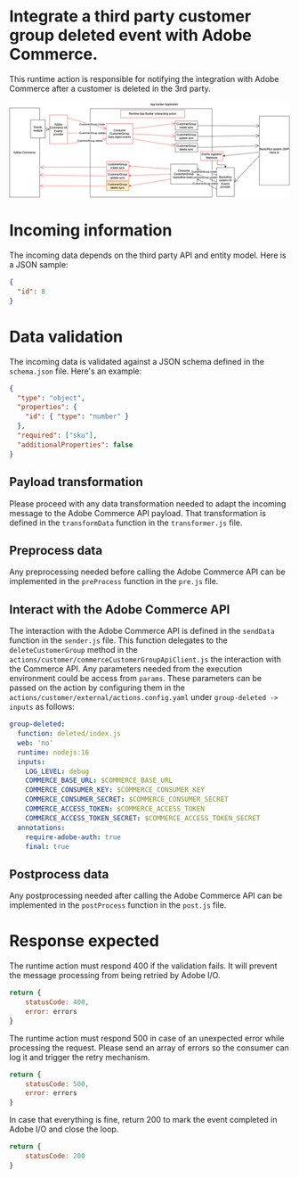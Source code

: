 # Integrate a third party customer group deleted event with Adobe Commerce.
This runtime action is responsible for notifying the integration with Adobe Commerce after a customer is deleted in the 3rd party.

![Alt text](ExternalCustomerGroupDeleteSync.png "Title")

# Incoming information
The incoming data depends on the third party API and entity model.
Here is a JSON sample:
```json
{
  "id": 8
}
```

# Data validation
The incoming data is validated against a JSON schema defined in the `schema.json` file.
Here's an example:
```json
{
  "type": "object",
  "properties": {
    "id": { "type": "number" }
  },
  "required": ["sku"],
  "additionalProperties": false
}

```

## Payload transformation
Please proceed with any data transformation needed to adapt the incoming message to the Adobe Commerce API payload.
That transformation is defined in the `transformData` function in the `transformer.js` file.

## Preprocess data
Any preprocessing needed before calling the Adobe Commerce API can be implemented in the `preProcess` function in the `pre.js` file.

## Interact with the Adobe Commerce API
The interaction with the Adobe Commerce API is defined in the `sendData` function in the `sender.js` file.
This function delegates to the `deleteCustomerGroup` method in the `actions/customer/commerceCustomerGroupApiClient.js` the interaction with the Commerce API.
Any parameters needed from the execution environment could be access from `params`. 
These parameters can be passed on the action by configuring them in the  `actions/customer/external/actions.config.yaml` under `group-deleted -> inputs` as follows:
```yaml
group-deleted:
  function: deleted/index.js
  web: 'no'
  runtime: nodejs:16
  inputs:
    LOG_LEVEL: debug
    COMMERCE_BASE_URL: $COMMERCE_BASE_URL
    COMMERCE_CONSUMER_KEY: $COMMERCE_CONSUMER_KEY
    COMMERCE_CONSUMER_SECRET: $COMMERCE_CONSUMER_SECRET
    COMMERCE_ACCESS_TOKEN: $COMMERCE_ACCESS_TOKEN
    COMMERCE_ACCESS_TOKEN_SECRET: $COMMERCE_ACCESS_TOKEN_SECRET
  annotations:
    require-adobe-auth: true
    final: true
```

## Postprocess data
Any postprocessing needed after calling the Adobe Commerce API can be implemented in the `postProcess` function in the `post.js` file.

# Response expected
The runtime action must respond 400 if the validation fails. It will prevent the message processing from being retried by Adobe I/O.
```javascript
return {
    statusCode: 400,
    error: errors
}
```

The runtime action must respond 500 in case of an unexpected error while processing the request. Please send an array of errors so the consumer can log it and trigger the retry mechanism.
```javascript
return {
    statusCode: 500,
    error: errors
}
```

In case that everything is fine, return 200 to mark the event completed in Adobe I/O and close the loop.
```javascript
return {
    statusCode: 200
}
```

